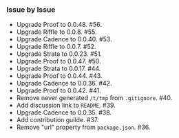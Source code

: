 ### Issue by Issue

 * Upgrade Proof to 0.0.48. #56.
 * Upgrade Riffle to 0.0.8. #55.
 * Upgrade Cadence to 0.0.40. #53.
 * Upgrade Riffle to 0.0.7. #52.
 * Upgrade Strata to 0.0.23. #51.
 * Upgrade Proof to 0.0.47. #50.
 * Upgrade Strata to 0.0.17. #44.
 * Upgrade Proof to 0.0.44. #43.
 * Upgrade Cadence to 0.0.36. #42.
 * Upgrade Proof to 0.0.42. #41.
 * Remove never generated `/t/tmp` from `.gitignore`. #40.
 * Add discussion link to `README`. #39.
 * Upgrade Cadence to 0.0.35. #38.
 * Add contribution guilde. #37.
 * Remove "url" property from `package.json`. #36.
